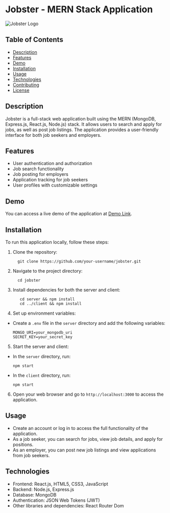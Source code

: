 # Jobster - MERN Stack Application

![Jobster Logo](path_to_logo.png)

## Table of Contents
- [Description](#description)
- [Features](#features)
- [Demo](#demo)
- [Installation](#installation)
- [Usage](#usage)
- [Technologies](#technologies)
- [Contributing](#contributing)
- [License](#license)

## Description

Jobster is a full-stack web application built using the MERN (MongoDB, Express.js, React.js, Node.js) stack. It allows users to search and apply for jobs, as well as post job listings. The application provides a user-friendly interface for both job seekers and employers.

## Features

- User authentication and authorization
- Job search functionality
- Job posting for employers
- Application tracking for job seekers
- User profiles with customizable settings

## Demo

You can access a live demo of the application at [Demo Link](https://your-demo-link.com).

## Installation

To run this application locally, follow these steps:

1. Clone the repository:
    ```
      git clone https://github.com/your-username/jobster.git
    ```

3. Navigate to the project directory:
    ```
      cd jobster
    ```

5. Install dependencies for both the server and client:
     ```
        cd server && npm install
        cd ../client && npm install
      ```

4. Set up environment variables:
- Create a `.env` file in the `server` directory and add the following variables:
  ```
  MONGO_URI=your_mongodb_uri
  SECRET_KEY=your_secret_key
  ```

5. Start the server and client:
- In the `server` directory, run:
  ```
  npm start
  ```
- In the `client` directory, run:
  ```
  npm start
  ```

6. Open your web browser and go to `http://localhost:3000` to access the application.

## Usage

- Create an account or log in to access the full functionality of the application.
- As a job seeker, you can search for jobs, view job details, and apply for positions.
- As an employer, you can post new job listings and view applications from job seekers.

## Technologies

- Frontend: React.js, HTML5, CSS3, JavaScript
- Backend: Node.js, Express.js
- Database: MongoDB
- Authentication: JSON Web Tokens (JWT)
- Other libraries and dependencies: React Router Dom
